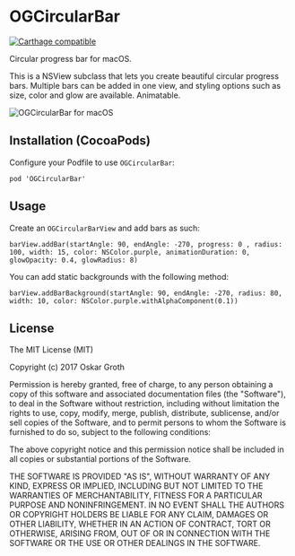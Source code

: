 OGCircularBar
==================
[![Carthage compatible](https://img.shields.io/badge/Carthage-compatible-4BC51D.svg?style=flat)](https://github.com/Carthage/Carthage)

Circular progress bar for macOS.

This is a NSView subclass that lets you create beautiful circular progress bars.
Multiple bars can be added in one view, and styling options such as size, color and glow are available. Animatable.

![OGCircularBar for macOS](https://s3.amazonaws.com/cindori/images/circularbar.png "OGCircularBar for macOS")

## Installation (CocoaPods)
Configure your Podfile to use `OGCircularBar`:

```pod 'OGCircularBar'```

## Usage

Create an `OGCircularBarView` and add bars as such:

`barView.addBar(startAngle: 90, endAngle: -270, progress: 0 , radius: 100, width: 15, color: NSColor.purple, animationDuration: 0, glowOpacity: 0.4, glowRadius: 8)`

You can add static backgrounds with the following method:

`barView.addBarBackground(startAngle: 90, endAngle: -270, radius: 80, width: 10, color: NSColor.purple.withAlphaComponent(0.1))`

        

## License
The MIT License (MIT)

Copyright (c) 2017 Oskar Groth

Permission is hereby granted, free of charge, to any person obtaining a copy of
this software and associated documentation files (the "Software"), to deal in
the Software without restriction, including without limitation the rights to
use, copy, modify, merge, publish, distribute, sublicense, and/or sell copies of
the Software, and to permit persons to whom the Software is furnished to do so,
subject to the following conditions:

The above copyright notice and this permission notice shall be included in all
copies or substantial portions of the Software.

THE SOFTWARE IS PROVIDED "AS IS", WITHOUT WARRANTY OF ANY KIND, EXPRESS OR
IMPLIED, INCLUDING BUT NOT LIMITED TO THE WARRANTIES OF MERCHANTABILITY, FITNESS
FOR A PARTICULAR PURPOSE AND NONINFRINGEMENT. IN NO EVENT SHALL THE AUTHORS OR
COPYRIGHT HOLDERS BE LIABLE FOR ANY CLAIM, DAMAGES OR OTHER LIABILITY, WHETHER
IN AN ACTION OF CONTRACT, TORT OR OTHERWISE, ARISING FROM, OUT OF OR IN
CONNECTION WITH THE SOFTWARE OR THE USE OR OTHER DEALINGS IN THE SOFTWARE.
